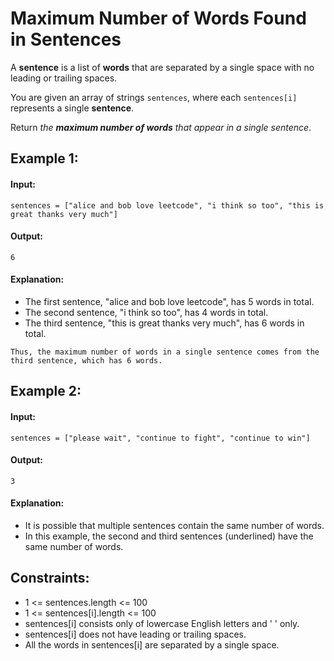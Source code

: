 # Maximum Number of Words Found in Sentences

A **sentence** is a list of **words** that are separated by a single space with no leading or trailing spaces.

You are given an array of strings `sentences`, where each `sentences[i]` represents a single **sentence**.

Return *the **maximum number of words** that appear in a single sentence*.

 

## Example 1:

#### Input: 

`sentences = ["alice and bob love leetcode", "i think so too", "this is great thanks very much"]`

#### Output: 

`6`

#### Explanation: 
- The first sentence, "alice and bob love leetcode", has 5 words in total.
- The second sentence, "i think so too", has 4 words in total.
- The third sentence, "this is great thanks very much", has 6 words in total.

`Thus, the maximum number of words in a single sentence comes from the third sentence, which has 6 words.`



## Example 2:

#### Input: 

`sentences = ["please wait", "continue to fight", "continue to win"]`

#### Output: 

`3`

#### Explanation: 

- It is possible that multiple sentences contain the same number of words. 
- In this example, the second and third sentences (underlined) have the same number of words.
 

## Constraints:
- 1 <= sentences.length <= 100
- 1 <= sentences[i].length <= 100
- sentences[i] consists only of lowercase English letters and ' ' only.
- sentences[i] does not have leading or trailing spaces.
- All the words in sentences[i] are separated by a single space.
